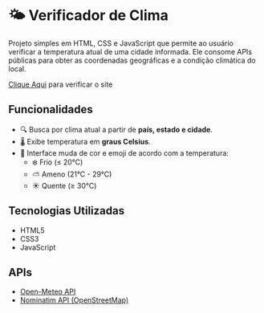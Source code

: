 # 🌤️ Verificador de Clima
Projeto simples em HTML, CSS e JavaScript que permite ao usuário verificar a temperatura atual de uma cidade informada. Ele consome APIs públicas para obter as coordenadas geográficas e a condição climática do local.

[Clique Aqui](https://agleshenchen.github.io/Site_Api_Clima/) para verificar o site

## Funcionalidades
- 🔍 Busca por clima atual a partir de **país, estado e cidade**.
- 🌡️ Exibe temperatura em **graus Celsius**.
- 🎨 Interface muda de cor e emoji de acordo com a temperatura:
  - ❄️ Frio (≤ 20°C)
  - ⛅️ Ameno (21°C - 29°C)
  - ☀️ Quente (≥ 30°C)

## Tecnologias Utilizadas
- HTML5
- CSS3
- JavaScript

## APIs
- [Open-Meteo API](https://open-meteo.com/)
- [Nominatim API (OpenStreetMap)](https://nominatim.openstreetmap.org/)
